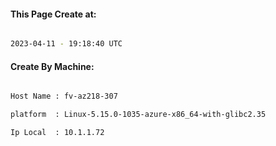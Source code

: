 
   
#### This Page Create at:

```bash

2023-04-11 - 19:18:40 UTC

```

#### Create By Machine:

```bash

Host Name : fv-az218-307

platform  : Linux-5.15.0-1035-azure-x86_64-with-glibc2.35

Ip Local  : 10.1.1.72

```

